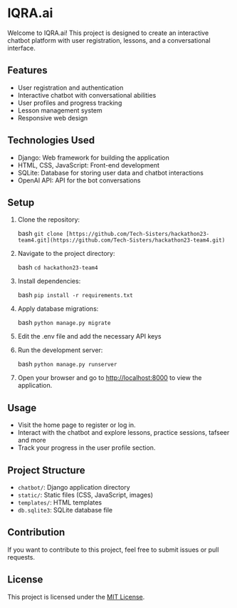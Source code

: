 # IQRA.ai
Welcome to IQRA.ai! This project is designed to create an interactive chatbot platform with user registration, lessons, and a conversational interface.

## Features

- User registration and authentication
- Interactive chatbot with conversational abilities
- User profiles and progress tracking
- Lesson management system
- Responsive web design

## Technologies Used

- Django: Web framework for building the application
- HTML, CSS, JavaScript: Front-end development
- SQLite: Database for storing user data and chatbot interactions
- OpenAI API: API for the bot conversations

## Setup

1. Clone the repository:

   bash
   `git clone [https://github.com/Tech-Sisters/hackathon23-team4.git](https://github.com/Tech-Sisters/hackathon23-team4.git)`
   

3. Navigate to the project directory:

   bash
   `cd hackathon23-team4`
   

4. Install dependencies:

   bash
   `pip install -r requirements.txt`
   

5. Apply database migrations:

   bash
   `python manage.py migrate`

6. Edit the .env file and add the necessary API keys

7. Run the development server:

   bash
   `python manage.py runserver`
   

8. Open your browser and go to [http://localhost:8000](http://localhost:8000) to view the application.

## Usage

- Visit the home page to register or log in.
- Interact with the chatbot and explore lessons, practice sessions, tafseer and more
- Track your progress in the user profile section.

## Project Structure

- `chatbot/`: Django application directory
- `static/`: Static files (CSS, JavaScript, images)
- `templates/`: HTML templates
- `db.sqlite3`: SQLite database file

## Contribution

If you want to contribute to this project, feel free to submit issues or pull requests.

## License

This project is licensed under the [MIT License](LICENSE).
